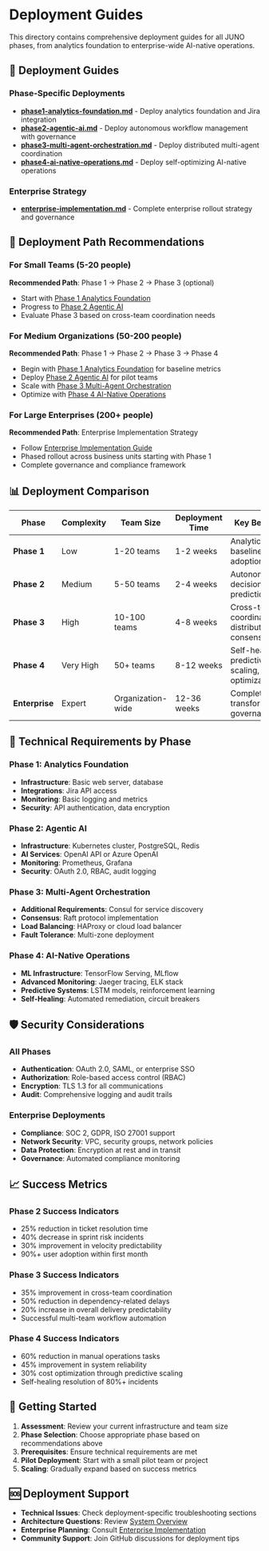 # Deployment Guides

This directory contains comprehensive deployment guides for all JUNO phases, from analytics foundation to enterprise-wide AI-native operations.

## 📁 Deployment Guides

### Phase-Specific Deployments
- **[phase1-analytics-foundation.md](./phase1-analytics-foundation.md)** - Deploy analytics foundation and Jira integration
- **[phase2-agentic-ai.md](./phase2-agentic-ai.md)** - Deploy autonomous workflow management with governance
- **[phase3-multi-agent-orchestration.md](./phase3-multi-agent-orchestration.md)** - Deploy distributed multi-agent coordination
- **[phase4-ai-native-operations.md](./phase4-ai-native-operations.md)** - Deploy self-optimizing AI-native operations

### Enterprise Strategy
- **[enterprise-implementation.md](./enterprise-implementation.md)** - Complete enterprise rollout strategy and governance

## 🎯 Deployment Path Recommendations

### For Small Teams (5-20 people)
**Recommended Path**: Phase 1 → Phase 2 → Phase 3 (optional)
- Start with [Phase 1 Analytics Foundation](./phase1-analytics-foundation.md)
- Progress to [Phase 2 Agentic AI](./phase2-agentic-ai.md)
- Evaluate Phase 3 based on cross-team coordination needs

### For Medium Organizations (50-200 people)
**Recommended Path**: Phase 1 → Phase 2 → Phase 3 → Phase 4
- Begin with [Phase 1 Analytics Foundation](./phase1-analytics-foundation.md) for baseline metrics
- Deploy [Phase 2 Agentic AI](./phase2-agentic-ai.md) for pilot teams
- Scale with [Phase 3 Multi-Agent Orchestration](./phase3-multi-agent-orchestration.md)
- Optimize with [Phase 4 AI-Native Operations](./phase4-ai-native-operations.md)

### For Large Enterprises (200+ people)
**Recommended Path**: Enterprise Implementation Strategy
- Follow [Enterprise Implementation Guide](./enterprise-implementation.md)
- Phased rollout across business units starting with Phase 1
- Complete governance and compliance framework

## 📊 Deployment Comparison

| Phase | Complexity | Team Size | Deployment Time | Key Benefits |
|-------|------------|-----------|-----------------|--------------|
| **Phase 1** | Low | 1-20 teams | 1-2 weeks | Analytics baseline, team adoption |
| **Phase 2** | Medium | 5-50 teams | 2-4 weeks | Autonomous decisions, risk prediction |
| **Phase 3** | High | 10-100 teams | 4-8 weeks | Cross-team coordination, distributed consensus |
| **Phase 4** | Very High | 50+ teams | 8-12 weeks | Self-healing, predictive scaling, ML optimization |
| **Enterprise** | Expert | Organization-wide | 12-36 weeks | Complete AI transformation, governance |

## 🔧 Technical Requirements by Phase

### Phase 1: Analytics Foundation
- **Infrastructure**: Basic web server, database
- **Integrations**: Jira API access
- **Monitoring**: Basic logging and metrics
- **Security**: API authentication, data encryption

### Phase 2: Agentic AI
- **Infrastructure**: Kubernetes cluster, PostgreSQL, Redis
- **AI Services**: OpenAI API or Azure OpenAI
- **Monitoring**: Prometheus, Grafana
- **Security**: OAuth 2.0, RBAC, audit logging

### Phase 3: Multi-Agent Orchestration
- **Additional Requirements**: Consul for service discovery
- **Consensus**: Raft protocol implementation
- **Load Balancing**: HAProxy or cloud load balancer
- **Fault Tolerance**: Multi-zone deployment

### Phase 4: AI-Native Operations
- **ML Infrastructure**: TensorFlow Serving, MLflow
- **Advanced Monitoring**: Jaeger tracing, ELK stack
- **Predictive Systems**: LSTM models, reinforcement learning
- **Self-Healing**: Automated remediation, circuit breakers

## 🛡️ Security Considerations

### All Phases
- **Authentication**: OAuth 2.0, SAML, or enterprise SSO
- **Authorization**: Role-based access control (RBAC)
- **Encryption**: TLS 1.3 for all communications
- **Audit**: Comprehensive logging and audit trails

### Enterprise Deployments
- **Compliance**: SOC 2, GDPR, ISO 27001 support
- **Network Security**: VPC, security groups, network policies
- **Data Protection**: Encryption at rest and in transit
- **Governance**: Automated compliance monitoring

## 📈 Success Metrics

### Phase 2 Success Indicators
- 25% reduction in ticket resolution time
- 40% decrease in sprint risk incidents
- 30% improvement in velocity predictability
- 90%+ user adoption within first month

### Phase 3 Success Indicators
- 35% improvement in cross-team coordination
- 50% reduction in dependency-related delays
- 20% increase in overall delivery predictability
- Successful multi-team workflow automation

### Phase 4 Success Indicators
- 60% reduction in manual operations tasks
- 45% improvement in system reliability
- 30% cost optimization through predictive scaling
- Self-healing resolution of 80%+ incidents

## 🚀 Getting Started

1. **Assessment**: Review your current infrastructure and team size
2. **Phase Selection**: Choose appropriate phase based on recommendations above
3. **Prerequisites**: Ensure technical requirements are met
4. **Pilot Deployment**: Start with a small pilot team or project
5. **Scaling**: Gradually expand based on success metrics

## 🆘 Deployment Support

- **Technical Issues**: Check deployment-specific troubleshooting sections
- **Architecture Questions**: Review [System Overview](../architecture/system-overview.md)
- **Enterprise Planning**: Consult [Enterprise Implementation](./enterprise-implementation.md)
- **Community Support**: Join GitHub discussions for deployment tips

